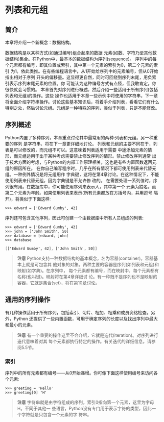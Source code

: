 # 列表和元组
## 简介

本章将介绍一个新概念：数据结构。

数据结构是以某种方式(如通过编号)组合起来的数据 元素(如数、字符乃至其他数据结构)集合。在Python中，最基本的数据结构为序列(sequence)。 序列中的每个元素都有编号，即其位置或索引，其中第一个元素的索引为0，第二个元素的索引 为1，依此类推。在有些编程语言中，从1开始给序列中的元素编号，但从0开始指出相对于序列 开头的偏移量。这显得更自然，同时可回绕到序列末尾，用负索引表示序列末尾元素的位置。你 可能认为这种编号方式有点怪，但我敢肯定，你很快就会习惯的。
本章首先对序列进行概述，然后介绍一些适用于所有序列(包括列表和元组)的操作。这些 操作也适用于本章一些示例中将使用的字符串，下一章将全面介绍字符串操作。讨论这些基本知识后，将着手介绍列表，看看它们有什么特别之处，然后讨论元组。元组是一种特殊的序列，类似于列表，只是不能修改。

## 序列概述

Python内置了多种序列，本章重点讨论其中最常用的两种:列表和元组。另一种重要的序列 是字符串，将在下一章更详细地讨论。
列表和元组的主要不同在于，列表是可以修改的，而元组不可以。这意味着列表适用于需要 中途添加元素的情形，而元组适用于出于某种考虑需要禁止修改序列的情形。禁止修改序列通常 出于技术方面的考虑，与Python的内部工作原理相关，这也是有些内置函数返回元组的原因所在。 在你自己编写程序时，几乎在所有情况下都可使用列表来代替元组。一种例外情况是将元组用作 字典键，这将在第4章讨论。在这种情况下，不能使用列表来代替元组，因为字典键是不允许修 改的。
在需要处理一系列值时，序列很有用。在数据库中，你可能使用序列来表示人，其中第一个 元素为姓名，而第二个元素为年龄。如果使用列表来表示(所有元素都放在方括号内，并用逗号 隔开)，将类似于下面这样:
```
>>> edward = ['Edward Gumby', 42]
```
序列还可包含其他序列，因此可创建一个由数据库中所有人员组成的列表:
```
>>> edward = ['Edward Gumby', 42]
>>> john = ['John Smith', 50]
>>> database = [edward, john]
>>> database

[['Edward Gumby', 42], ['John Smith', 50]]
```

> **注意** 
Python支持一种数据结构的基本概念，名为容器(container)。容器基本上就是可包含其 他对象的对象。两种主要的容器是序列(如列表和元组)和映射(如字典)。在序列中， 每个元素都有编号，而在映射中，每个元素都有名称(也叫键)。映射将在第4章详细讨 论。有一种既不是序列也不是映射的容器，它就是集合(set)，将在第10章讨论。

## 通用的序列操作

有几种操作适用于所有序列，包括索引、切片、相加、相乘和成员资格检查。另外，Python 还提供了一些内置函数，可用于确定序列的长度以及找出序列中最大和最小的元素。

> **注意**
有一个重要的操作这里不会介绍，它就是迭代(iteration)。对序列进行迭代意味着对其 每个元素都执行特定的操作。有关迭代的详细信息，请参阅5.5节。

### 索引

序列中的所有元素都有编号——从0开始递增。你可像下面这样使用编号来访问各个元素:
```
>>> greeting = 'Hello'
>>> greeting[0] 'H'
```

> **注意** 
字符串就是由字符组成的序列。索引0指向第一个元素，这里为字母H。不同于其他一 些语言，Python没有专门用于表示字符的类型，因此一个字符就是只包含一个元素的字 符串。